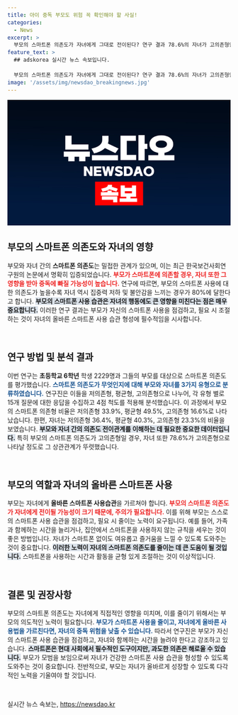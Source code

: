```yaml
---
title: 아이 중독 부모도 위험 꼭 확인해야 할 사실!
categories:
  - News
excerpt: >
  부모의 스마트폰 의존도가 자녀에게 그대로 전이된다? 연구 결과 78.6%의 자녀가 고의존형인 것으로 나타났다. 스마트폰 사용 줄이기, 이제는 가족 단위에서 시작해야!
feature_text: >
  ## adskorea 실시간 뉴스 속보입니다.

  부모의 스마트폰 의존도가 자녀에게 그대로 전이된다? 연구 결과 78.6%의 자녀가 고의존형인 것으로 나타났다. 스마트폰 사용 줄이기, 이제는 가족 단위에서 시작해야!
image: '/assets/img/newsdao_breakingnews.jpg'
---
```


<p><img src="/assets/img/newsdao_breakingnews.jpg" alt="adskorea 속보" /></p>

<h2 data-ke-size="size26">부모의 스마트폰 의존도와 자녀의 영향</h2>

<p data-ke-size="size16">부모와 자녀 간의 <b>스마트폰 의존도</b>는 밀접한 관계가 있으며, 이는 최근 한국보건사회연구원의 논문에서 명확히 입증되었습니다. <b><span style="color: #ee2323;">부모가 스마트폰에 의존할 경우, 자녀 또한 그 영향을 받아 중독에 빠질 가능성이 높습니다.</span></b> 연구에 따르면, 부모의 스마트폰 사용에 대한 의존도가 높을수록 자녀 역시 집중력 저하 및 불안감을 느끼는 경우가 80%에 달한다고 합니다. <b><span style="background-color: #21538527;">부모의 스마트폰 사용 습관은 자녀의 행동에도 큰 영향을 미친다는 점은 매우 중요합니다.</span></b> 이러한 연구 결과는 부모가 자신의 스마트폰 사용을 점검하고, 필요 시 조절하는 것이 자녀의 올바른 스마트폰 사용 습관 형성에 필수적임을 시사합니다.</p>

<p data-ke-size="size16">&nbsp;</p>

<h2 data-ke-size="size26">연구 방법 및 분석 결과</h2>

<p data-ke-size="size16">이번 연구는 <b>초등학교 6학년</b> 학생 2229명과 그들의 부모를 대상으로 스마트폰 의존도를 평가했습니다. <b><span style="color: #1a5490;">스마트폰 의존도가 무엇인지에 대해 부모와 자녀를 3가지 유형으로 분류하였습니다.</span></b> 연구진은 이들을 저의존형, 평균형, 고의존형으로 나누어, 각 유형 별로 15개 질문에 대한 응답을 수집하고 4점 척도를 적용해 분석했습니다. 이 과정에서 부모의 스마트폰 의존형 비율은 저의존형 33.9%, 평균형 49.5%, 고의존형 16.6%로 나타났습니다. 한편, 자녀는 저의존형 36.4%, 평균형 40.3%, 고의존형 23.3%의 비율을 보였습니다. <b><span style="background-color: #21538527;">부모와 자녀 간의 의존도 전이관계를 이해하는 데 필요한 중요한 데이터입니다.</span></b> 특히 부모의 스마트폰 의존도가 고의존형일 경우, 자녀 또한 78.6%가 고의존형으로 나타날 정도로 그 상관관계가 뚜렷했습니다.</p>

<p data-ke-size="size16">&nbsp;</p>

<h2 data-ke-size="size26">부모의 역할과 자녀의 올바른 스마트폰 사용</h2>

<p data-ke-size="size16">부모는 자녀에게 <b>올바른 스마트폰 사용습관</b>을 가르쳐야 합니다. <b><span style="color: #ee2323;">부모의 스마트폰 의존도가 자녀에게 전이될 가능성이 크기 때문에, 주의가 필요합니다.</span></b> 이를 위해 부모는 스스로의 스마트폰 사용 습관을 점검하고, 필요 시 줄이는 노력이 요구됩니다. 예를 들어, 가족과 함께하는 시간을 늘리거나, 집안에서 스마트폰을 사용하지 않는 규칙을 세우는 것이 좋은 방법입니다. 자녀가 스마트폰 없이도 여유롭고 즐거움을 느낄 수 있도록 도와주는 것이 중요합니다. <b><span style="background-color: #21538527;">이러한 노력이 자녀의 스마트폰 의존도를 줄이는 데 큰 도움이 될 것입니다.</span></b> 스마트폰을 사용하는 시간과 활동을 균형 있게 조절하는 것이 이상적입니다.</p>

<p data-ke-size="size16">&nbsp;</p>

<h2 data-ke-size="size26">결론 및 권장사항</h2>

<p data-ke-size="size16">부모의 스마트폰 의존도는 자녀에게 직접적인 영향을 미치며, 이를 줄이기 위해서는 부모의 의도적인 노력이 필요합니다. <b><span style="color: #1a5490;">부모가 스마트폰 사용을 줄이고, 자녀에게 올바른 사용법을 가르친다면, 자녀의 중독 위험을 낮출 수 있습니다.</span></b> 따라서 연구진은 부모가 자신의 스마트폰 사용 습관을 점검하고, 자녀와 함께하는 시간을 늘려야 한다고 강조하고 있습니다. <b><span style="background-color: #21538527;">스마트폰은 현대 사회에서 필수적인 도구이지만, 과도한 의존은 해로울 수 있습니다.</span></b> 부모가 모범을 보임으로써 자녀가 건강한 스마트폰 사용 습관을 형성할 수 있도록 도와주는 것이 중요합니다. 전반적으로, 부모는 자녀가 올바르게 성장할 수 있도록 다각적인 노력을 기울여야 할 것입니다.</p>

<p data-ke-size="size16">&nbsp;</p>
실시간 뉴스 속보는, <a href="https://newsdao.kr" rel="dofollow">https://newsdao.kr</a>


